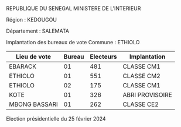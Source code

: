 REPUBLIQUE DU SENEGAL MINISTERE DE L'INTERIEUR

Région : KEDOUGOU

Département : SALEMATA

Implantation des bureaux de vote Commune : ETHIOLO

| Lieu de vote | Bureau | Electeurs | Implantation |
| - | - | - | - |
| EBARACK | 01 | 481 | CLASSE CM1 |
| ETHIOLO | 01 | 551 | CLASSE CM2 |
| ETHIOLO | 02 | 175 | CLASSE CM1 |
| KOTE | 01 | 326 | ABRI PROVISOIRE |
| MBONG BASSARI | 01 | 262 | CLASSE CE2 |

<!-- PageNumber="3/6" -->

Election présidentielle du 25 février 2024
